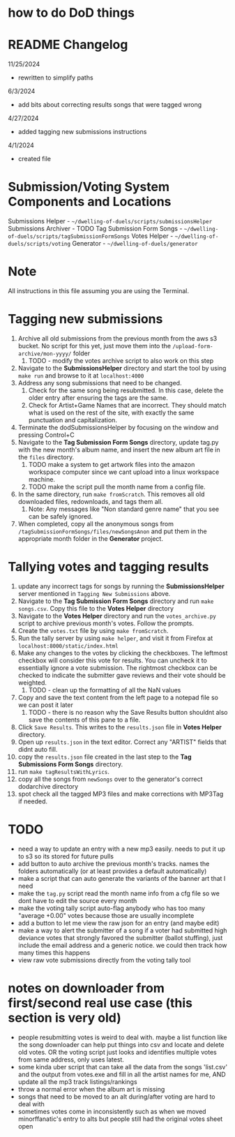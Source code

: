 # how to do DoD things

# README Changelog
11/25/2024
- rewritten to simplify paths

6/3/2024
- add bits about correcting results songs that were tagged wrong

4/27/2024
- added tagging new submissions instructions

4/1/2024
- created file

# Submission/Voting System Components and Locations

Submissions Helper - `~/dwelling-of-duels/scripts/submissionsHelper`
Submissions Archiver - TODO
Tag Submission Form Songs - `~/dwelling-of-duels/scripts/tagSubmissionFormSongs`
Votes Helper - `~/dwelling-of-duels/scripts/voting`
Generator - `~/dwelling-of-duels/generator`

# Note
All instructions in this file assuming you are using the Terminal.

# Tagging new submissions
1. Archive all old submissions from the previous month from the aws s3 bucket. No script for this yet, just move them
   into the `/upload-form-archive/mon-yyyy/` folder
    1. TODO - modify the votes archive script to also work on this step
2. Navigate to the **SubmissionsHelper** directory and start the tool by using `make run` and browse to it at `localhost:4000`
3. Address any song submissions that need to be changed.
    1. Check for the same song being resubmitted. In this case, delete the older entry after ensuring the tags are the same.
    2. Check for Artist+Game Names that are incorrect. They should match what is used on the rest of the site, with
       exactly the same punctuation and capitalization.
4. Terminate the dodSubmissionsHelper by focusing on the window and pressing Control+C
5. Navigate to the **Tag Submission Form Songs** directory, update tag.py with the new month's album name, and insert
   the new album art file in the `files` directory.
    1. TODO make a system to get artwork files into the amazon workspace computer since we cant upload into a linux workspace machine.
    2. TODO make the script pull the month name from a config file.
6. In the same directory, run `make fromScratch`. This removes all old downloaded files, redownloads, and tags them all.
    1. Note: Any messages like "Non standard genre name" that you see can be safely ignored.
7. When completed, copy all the anonymous songs from `/tagSubmissionFormSongs/files/newSongsAnon` and put them in the
   appropriate month folder in the **Generator** project.


# Tallying votes and tagging results
1. update any incorrect tags for songs by running the **SubmissionsHelper** server mentioned in `Tagging New Submissions` above.
2. Navigate to the **Tag Submission Form Songs** directory and run `make songs.csv`. Copy this file to the
   **Votes Helper** directory
3. Navigate to the **Votes Helper** directory and run the `votes_archive.py` script to archive previous month's votes.
   Follow the prompts.
4. Create the `votes.txt` file by using `make fromScratch`.
5. Run the tally server by using `make helper`, and visit it from Firefox at `localhost:8000/static/index.html`
6. Make any changes to the votes by clicking the checkboxes. The leftmost checkbox will consider this vote for results. You
   can uncheck it to essentially ignore a vote submission. The rightmost checkbox can be checked to indicate the submitter
   gave reviews and their vote should be weighted.
    1. TODO - clean up the formatting of all the NaN values
7. Copy and save the text content from the left page to a notepad file so we can post it later
    1. TODO - there is no reason why the Save Results button shouldnt also save the contents of this pane to a file.
8. Click `Save Results`. This writes to the `results.json` file in **Votes Helper** directory.
9. Open up `results.json` in the text editor. Correct any "ARTIST" fields that didnt auto fill.
10. copy the `results.json` file created in the last step to the **Tag Submissions Form Songs** directory.
11. run `make tagResultsWithLyrics`.
12. copy all the songs from `newSongs` over to the generator's correct dodarchive directory
13. spot check all the tagged MP3 files and make corrections with MP3Tag if needed.





# TODO
- need a way to update an entry with a new mp3 easily. needs to put it up to s3 so its stored for future pulls
- add button to auto archive the previous month's tracks. names the folders automatically (or at least provides a default automatically)
- make a script that can auto generate the variants of the banner art that I need
- make the `tag.py` script read the month name info from a cfg file so we dont have to edit the source every month
- make the voting tally script auto-flag anybody who has too many "average +0.00" votes because those are usually incomplete
- add a button to let me view the raw json for an entry (and maybe edit)
- make a way to alert the submitter of a song if a voter had submitted high deviance votes that strongly favored the submitter (ballot stuffing), just include the email address and a generic notice. we could then track how many times this happens
- view raw vote submissions directly from the voting tally tool


# notes on downloader from first/second real use case (this section is very old)
- people resubmitting votes is weird to deal with. maybe a list function like the song downloader can help put things into csv and locate and delete old votes. OR the voting script just looks and identifies multiple votes from same address, only uses latest.
- some kinda uber script that can take all the data from the songs 'list.csv' and the output from votes.exe and fill in all the artist names for me, AND update all the mp3 track listings/rankings
- throw a normal error when the album art is missing
- songs that need to be moved to an alt during/after voting are hard to deal with
- sometimes votes come in inconsistently such as when we moved minorffanatic's entry to alts but people still had the original votes sheet open
